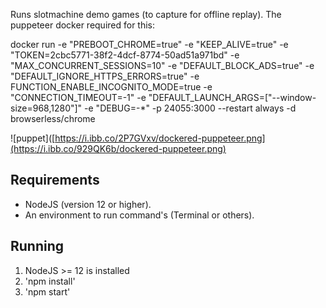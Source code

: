 Runs slotmachine demo games (to capture for offline replay). The puppeteer docker required for this:

docker run -e "PREBOOT_CHROME=true" -e "KEEP_ALIVE=true" -e "TOKEN=2cbc5771-38f2-4dcf-8774-50ad51a971bd" -e "MAX_CONCURRENT_SESSIONS=10" -e "DEFAULT_BLOCK_ADS=true"  -e "DEFAULT_IGNORE_HTTPS_ERRORS=true" -e FUNCTION_ENABLE_INCOGNITO_MODE=true  -e "CONNECTION_TIMEOUT=-1" -e "DEFAULT_LAUNCH_ARGS=[\"--window-size=968,1280\"]" -e "DEBUG=-*" -p 24055:3000 --restart always -d browserless/chrome

![puppet]([https://i.ibb.co/2P7GVxv/dockered-puppeteer.png](https://i.ibb.co/929QK6b/dockered-puppeteer.png)

## Requirements
- NodeJS (version 12 or higher).
- An environment to run command's (Terminal or others).

## Running
1. NodeJS >= 12 is installed
2. 'npm install'
3. 'npm start'
